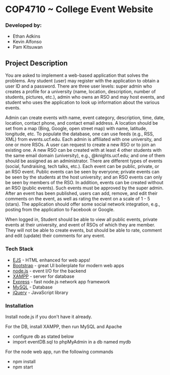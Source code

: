 # COP4710 ~ College Event Website

### Developed by:
- Ethan Adkins
- Kevin Alfonso
- Pam Kitsuwan

## Project Description

You are asked to implement a web-based application that solves the problems. Any student (user) may register with the application to obtain a user ID and a password. There are three user levels: super  admin  who  creates a profile for a university (name, location, description, number of students, pictures, etc.), admin who owns an RSO and may host events, and student who uses the application to look up information about the various events.

Admin can create events with name, event category, description, time, date, location, contact phone, and contact email address. A location should be set from a map (Bing, Google, open 
street map) with name, latitude, longitude, etc. To populate the database, one can use feeds (e.g., RSS, XML) from events.ucf.edu. Each admin is affiliated with one university, and one or more RSOs. A user can request to create a new RSO or to join an existing one. A new RSO can be created with at least 4 other students with the same email domain (university), e.g., @knights.ucf.edu; and one of them should be assigned as an administrator. There are different types of events (social, fundraising, tech talks, etc.). Each event can be public, private, or an RSO event. Public events can be seen by everyone; private events can be seen by the students at the host university; and an RSO events can only be seen by members of the RSO. In addition, events can be created without an RSO (public events). Such events must be approved by the super admin. After an event has been published, users can add, remove, and edit their comments on the event, as well as rating the event on a scale of 1 - 5 (stars). The application should offer some social network integration, e.g., posting from the application to Facebook or Google. 

When logged in, Student should be able to view all public events, private events at their university, and event of RSOs of which they are member. They will not be able to create events, but should be able to rate, comment and edit (update) their comments for any event. 

### Tech Stack

- [EJS](http://embeddedjs.com/) - HTML enhanced for web apps!
- [Bootstrap](http://github.com/twbs/bootstrap/) - great UI boilerplate for modern web apps
- [node.js](https://nodejs.org/en/) - event I/O for the backend
- [XAMPP](https://www.apachefriends.org/) - server for database
- [Express](http://expressjs.com) - fast node.js network app framework
- [MySQL](http://mysql.com/) - Database
- [jQuery](http://jquery.com) - JavaScript library

### Installation

Install node.js if you don't have it already.


For the DB, install XAMPP, then run MySQL and Apache
- configure db as stated below
- import eventDB.sql to phpMyAdmin in a db named mydb

For the node web app, run the following commands
- npm install
- npm start
    